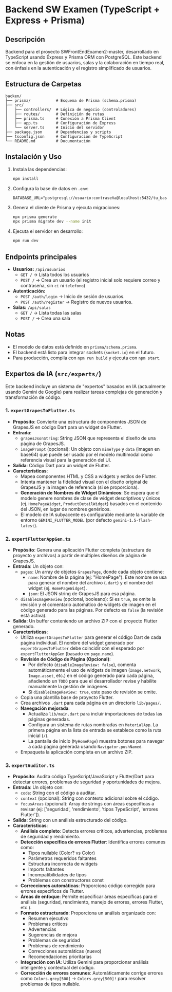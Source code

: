 # Backend SW Examen (TypeScript + Express + Prisma)

## Descripción
Backend para el proyecto SWFrontEndExamen2-master, desarrollado en TypeScript usando Express y Prisma ORM con PostgreSQL. Este backend se enfoca en la gestión de usuarios, salas y la colaboración en tiempo real, con énfasis en la autenticación y el registro simplificado de usuarios.

## Estructura de Carpetas
```
backen/
├── prisma/           # Esquema de Prisma (schema.prisma)
├── src/
│   ├── controllers/  # Lógica de negocio (controladores)
│   ├── routes/       # Definición de rutas
│   ├── prisma.ts     # Conexión a Prisma Client
│   ├── app.ts        # Configuración de Express
│   └── server.ts     # Inicio del servidor
├── package.json      # Dependencias y scripts
├── tsconfig.json     # Configuración de TypeScript
└── README.md         # Documentación
```

## Instalación y Uso
1. Instala las dependencias:
   ```bash
   npm install
   ```
2. Configura la base de datos en `.env`:
   ```env
   DATABASE_URL="postgresql://usuario:contraseña@localhost:5432/tu_basededatos"
   ```
3. Genera el cliente de Prisma y ejecuta migraciones:
   ```bash
   npx prisma generate
   npx prisma migrate dev --name init
   ```
4. Ejecuta el servidor en desarrollo:
   ```bash
   npm run dev
   ```

## Endpoints principales
- **Usuarios:** `/api/usuarios`
  - `GET /`  → Lista todos los usuarios
  - `POST /` → Crea un usuario (el registro inicial solo requiere correo y contraseña, sin `ci` ni `telefono`)
- **Autenticación:**
  - `POST /auth/login` → Inicio de sesión de usuarios.
  - `POST /auth/register` → Registro de nuevos usuarios.
- **Salas:** `/api/salas`
  - `GET /`  → Lista todas las salas
  - `POST /` → Crea una sala

## Notas
- El modelo de datos está definido en `prisma/schema.prisma`.
- El backend está listo para integrar sockets (`socket.io`) en el futuro.
- Para producción, compila con `npm run build` y ejecuta con `npm start`.

## Expertos de IA (`src/experts/`)

Este backend incluye un sistema de "expertos" basados en IA (actualmente usando Gemini de Google) para realizar tareas complejas de generación y transformación de código.

### 1. `expertGrapesToFlutter.ts`
- **Propósito**: Convierte una estructura de componentes JSON de GrapesJS en código Dart para un widget de Flutter.
- **Entrada**:
    - `grapesJsonString`: String JSON que representa el diseño de una página de GrapesJS.
    - `imagePrompt` (opcional): Un objeto con `mimeType` y `data` (imagen en base64) que puede ser usado por el modelo multimodal como referencia visual para la generación del UI.
- **Salida**: Código Dart para un widget de Flutter.
- **Características**:
    - Mapea componentes HTML y CSS a widgets y estilos de Flutter.
    - Intenta mantener la fidelidad visual con el diseño original de GrapesJS y la imagen de referencia (si se proporciona).
    - **Generación de Nombres de Widget Dinámicos**: Se espera que el modelo genere nombres de clase de widget descriptivos y únicos (ej. `HomePageWidget`, `ProductDetailWidget`) basados en el contenido del JSON, en lugar de nombres genéricos.
    - El modelo de IA subyacente es configurable mediante la variable de entorno `GEMINI_FLUTTER_MODEL` (por defecto `gemini-1.5-flash-latest`).

### 2. `expertFlutterAppGen.ts`
- **Propósito**: Genera una aplicación Flutter completa (estructura de proyecto y archivos) a partir de múltiples diseños de página de GrapesJS.
- **Entrada**: Un objeto con:
    - `pages`: Un array de objetos `GrapesPage`, donde cada objeto contiene:
        - `name`: Nombre de la página (ej: "HomePage"). Este nombre se usa para generar el nombre del archivo (`.dart`) y el nombre del widget (ej. `HomePageWidget`).
        - `json`: El JSON string de GrapesJS para esa página.
    - `disableImageReview` (opcional, booleano): Si es `true`, se omite la revisión y el comentario automático de widgets de imagen en el código generado para las páginas. Por defecto es `false` (la revisión está activa).
- **Salida**: Un buffer conteniendo un archivo ZIP con el proyecto Flutter generado.
- **Características**:
    - Utiliza `expertGrapesToFlutter` para generar el código Dart de cada página individual. El nombre del widget generado por `expertGrapesToFlutter` debe coincidir con el esperado por `expertFlutterAppGen` (basado en `page.name`).
    - **Revisión de Código de Página (Opcional)**:
        - Por defecto (`disableImageReview: false`), comenta automáticamente el uso de widgets de imagen (`Image.network`, `Image.asset`, etc.) en el código generado para cada página, añadiendo un `TODO` para que el desarrollador revise y habilite manualmente la gestión de imágenes.
        - Si `disableImageReview: true`, este paso de revisión se omite.
    - Copia una plantilla base de proyecto Flutter.
    - Crea archivos `.dart` para cada página en un directorio `lib/pages/`.
    - **Navegación mejorada**:
        - Actualiza `lib/main.dart` para incluir importaciones de todas las páginas generadas.
        - Configura un sistema de rutas nombradas en `MaterialApp`. La primera página en la lista de entrada se establece como la ruta inicial (`/`).
        - La pantalla de inicio (`MyHomePage`) muestra botones para navegar a cada página generada usando `Navigator.pushNamed`.
    - Empaqueta la aplicación completa en un archivo ZIP.

### 3. `expertAuditor.ts`
- **Propósito**: Audita código TypeScript/JavaScript y Flutter/Dart para detectar errores, problemas de seguridad y oportunidades de mejora.
- **Entrada**: Un objeto con:
    - `code`: String con el código a auditar.
    - `context` (opcional): String con contexto adicional sobre el código.
    - `focusAreas` (opcional): Array de strings con áreas específicas a revisar (ej: ['seguridad', 'rendimiento', 'tipos TypeScript', 'errores Flutter']).
- **Salida**: String con un análisis estructurado del código.
- **Características**:
    - **Análisis completo**: Detecta errores críticos, advertencias, problemas de seguridad y rendimiento.
    - **Detección específica de errores Flutter**: Identifica errores comunes como:
        - Tipos nullable (Color? vs Color)
        - Parámetros requeridos faltantes
        - Estructura incorrecta de widgets
        - Imports faltantes
        - Incompatibilidades de tipos
        - Problemas con constructores const
    - **Correcciones automáticas**: Proporciona código corregido para errores específicos de Flutter.
    - **Áreas de enfoque**: Permite especificar áreas específicas para el análisis (seguridad, rendimiento, manejo de errores, errores Flutter, etc.).
    - **Formato estructurado**: Proporciona un análisis organizado con:
        - Resumen ejecutivo
        - Problemas críticos
        - Advertencias
        - Sugerencias de mejora
        - Problemas de seguridad
        - Problemas de rendimiento
        - Correcciones automáticas (nuevo)
        - Recomendaciones prioritarias
    - **Integración con IA**: Utiliza Gemini para proporcionar análisis inteligente y contextual del código.
    - **Corrección de errores comunes**: Automáticamente corrige errores como `Colors.grey[500]` → `Colors.grey[500]!` para resolver problemas de tipos nullable.


